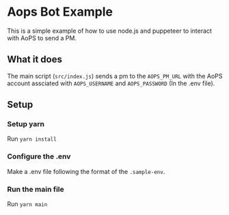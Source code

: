 # Aops Bot Example

This is a simple example of how to use node.js and puppeteer to interact with AoPS to send a PM.

## What it does

The main script (`src/index.js`) sends a pm to the `AOPS_PM_URL` with the AoPS account assciated with `AOPS_USERNAME` and `AOPS_PASSWORD` (In the .env file).

## Setup

### Setup yarn

Run `yarn install`

### Configure the .env

Make a .env file following the format of the `.sample-env`.

### Run the main file

Run `yarn main`
